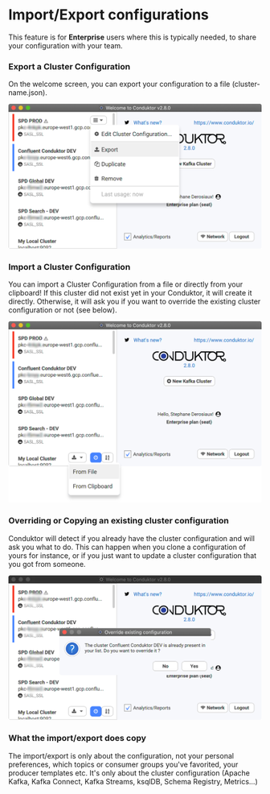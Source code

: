 # Import/Export configurations

This feature is for **Enterprise** users where this is typically needed, to share your configuration with your team.

### Export a Cluster Configuration

On the welcome screen, you can export your configuration to a file \(cluster-name.json\).

![](../.gitbook/assets/1-export.png)

### Import a Cluster Configuration

You can import a Cluster Configuration from a file or directly from your clipboard! If this cluster did not exist yet in your Conduktor, it will create it directly. Otherwise, it will ask you if you want to override the existing cluster configuration or not \(see below\).

![](../.gitbook/assets/2-import.png)

### Overriding or Copying an existing cluster configuration

Conduktor will detect if you already have the cluster configuration and will ask you what to do. This can happen when you clone a configuration of yours for instance, or if you just want to update a cluster configuration that you got from someone.

![](../.gitbook/assets/3-override.png)

### What the import/export does copy

The import/export is only about the configuration, not your personal preferences, which topics or consumer groups you've favorited, your producer templates etc. It's only about the cluster configuration \(Apache Kafka, Kafka Connect, Kafka Streams, ksqlDB, Schema Registry, Metrics...\)

